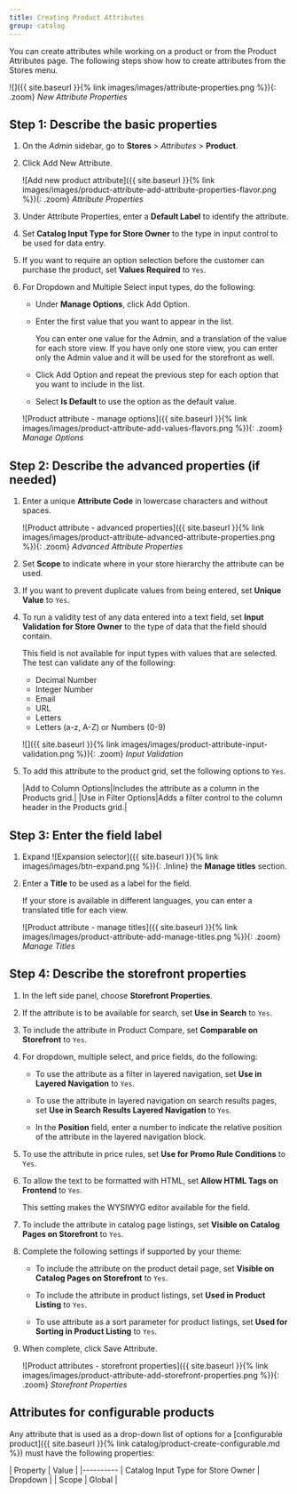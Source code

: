 ```yaml
---
title: Creating Product Attributes
group: catalog
---
```


You can create attributes while working on a product or from the Product Attributes page. The following steps show how to create attributes from the Stores menu.

![]({{ site.baseurl }}{% link images/images/attribute-properties.png %}){: .zoom}
_New Attribute Properties_

## Step 1: Describe the basic properties

1. On the _Admin_ sidebar, go to **Stores** > _Attributes_ > **Product**.

1. Click <span class="btn">Add New Attribute</span>.

   ![Add new product attribute]({{ site.baseurl }}{% link images/images/product-attribute-add-attribute-properties-flavor.png %}){: .zoom}
   _Attribute Properties_

1. Under Attribute Properties, enter a **Default Label** to identify the attribute.

1. Set **Catalog Input Type for Store Owner** to the type in input control to be used for data entry.

1. If you want to require an option selection before the customer can purchase the product, set **Values Required** to `Yes`.

1. For Dropdown and Multiple Select input types, do the following:

   - Under **Manage Options**, click <span class="btn">Add Option</span>.

   - Enter the first value that you want to appear in the list.

      You can enter one value for the Admin, and a translation of the value for each store view. If you have only one store view, you can enter only the Admin value and it will be used for the storefront as well.

   - Click <span class="btn">Add Option</span> and repeat the previous step for each option that you want to include in the list.

   - Select **Is Default** to use the option as the default value.

   ![Product attribute - manage options]({{ site.baseurl }}{% link images/images/product-attribute-add-values-flavors.png %}){: .zoom}
   _Manage Options_

## Step 2: Describe the advanced properties (if needed)

1. Enter a unique **Attribute Code** in lowercase characters and without spaces.

   ![Product attribute - advanced properties]({{ site.baseurl }}{% link images/images/product-attribute-advanced-attribute-properties.png %}){: .zoom}
   _Advanced Attribute Properties_

1. Set **Scope** to indicate where in your store hierarchy the attribute can be used.

1. If you want to prevent duplicate values from being entered, set **Unique Value** to `Yes`.

1. To run a validity test of any data entered into a text field, set **Input Validation for Store Owner** to the type of data that the field should contain.

   This field is not available for input types with values that are selected. The test can validate any of the following:

   - Decimal Number
   - Integer Number
   - Email
   - URL
   - Letters
   - Letters (a-z, A-Z) or Numbers (0-9)

   ![]({{ site.baseurl }}{% link images/images/product-attribute-input-validation.png %}){: .zoom}
   _Input Validation_

1. To add this attribute to the product grid, set the following options to `Yes`.

   |Add to Column Options|Includes the attribute as a column in the Products grid.|
   |Use in Filter Options|Adds a filter control to the column header in the Products grid.|

## Step 3: Enter the field label

1. Expand ![Expansion selector]({{ site.baseurl }}{% link images/images/btn-expand.png %}){: .Inline} the **Manage titles** section.

1. Enter a **Title** to be used as a label for the field.

   If your store is available in different languages, you can enter a translated title for each view.

   ![Product attribute - manage titles]({{ site.baseurl }}{% link images/images/product-attribute-add-manage-titles.png %}){: .zoom}
   _Manage Titles_

## Step 4: Describe the storefront properties

1. In the left side panel, choose **Storefront Properties**.

1. If the attribute is to be available for search, set **Use in Search** to `Yes`.

1. To include the attribute in Product Compare, set **Comparable on Storefront** to `Yes`.

1. For dropdown, multiple select, and price fields, do the following:

   - To use the attribute as a filter in layered navigation, set **Use in Layered Navigation** to `Yes`.

   - To use the attribute in layered navigation on search results pages, set **Use in Search Results Layered Navigation** to `Yes`.

   - In the **Position** field, enter a number to indicate the relative position of the attribute in the layered navigation block.

1. To use the attribute in price rules, set **Use for Promo Rule Conditions** to `Yes`.

1. To allow the text to be formatted with HTML, set **Allow HTML Tags on Frontend** to `Yes`.

   This setting makes the WYSIWYG editor available for the field.

1. To include the attribute in catalog page listings, set **Visible on Catalog Pages on Storefront** to `Yes`.

1. Complete the following settings if supported by your theme:

   - To include the attribute on the product detail page, set **Visible on Catalog Pages on Storefront** to `Yes`.

   - To include the attribute in product listings, set **Used in Product Listing** to `Yes`.

   - To use attribute as a sort parameter for product listings, set **Used for Sorting in Product Listing** to `Yes`.

1. When complete, click <span class="btn">Save Attribute</span>.

   ![Product attributes - storefront properties]({{ site.baseurl }}{% link images/images/product-attribute-add-storefront-properties.png %}){: .zoom}
   _Storefront Properties_

## Attributes for configurable products

Any attribute that is used as a drop-down list of options for a [configurable product]({{ site.baseurl }}{% link catalog/product-create-configurable.md %}) must have the following properties:

| Property | Value |
|----------
| Catalog Input Type for Store Owner | Dropdown |
| Scope | Global |
